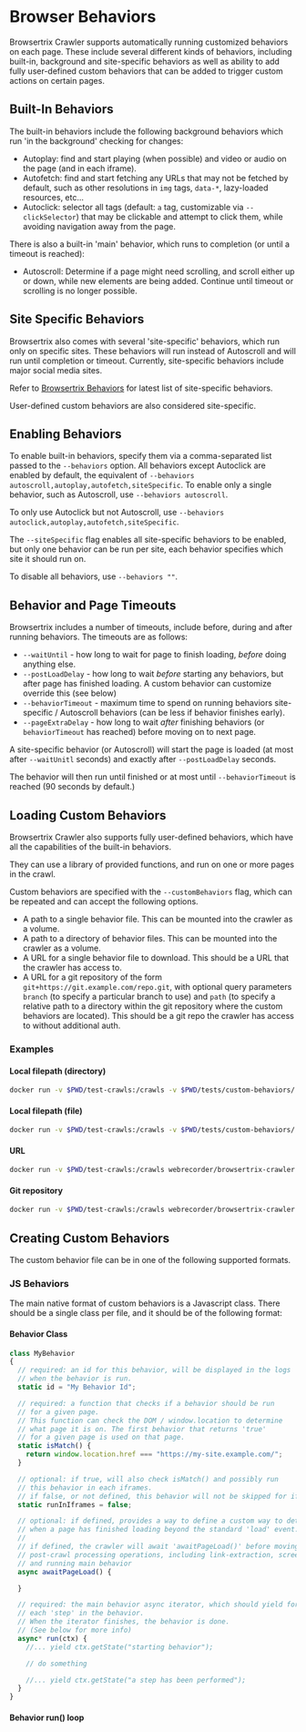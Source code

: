 # Browser Behaviors

Browsertrix Crawler supports automatically running customized behaviors on each page. These include several different kinds of behaviors, including built-in, background and site-specific behaviors as well as ability to add fully user-defined custom behaviors that can be added to trigger custom actions on certain pages.

## Built-In Behaviors

 The built-in behaviors include the following background behaviors which run 'in the background' checking for changes:
 
 - Autoplay: find and start playing (when possible) and video or audio on the page (and in each iframe).
 - Autofetch: find and start fetching any URLs that may not be fetched by default, such as other resolutions in `img` tags, `data-*`, lazy-loaded resources, etc...
 - Autoclick: selector all tags (default: `a` tag, customizable via `--clickSelector`) that may be clickable and attempt to click them, while avoiding navigation away from the page.

 There is also a built-in 'main' behavior, which runs to completion (or until a timeout is reached):

 - Autoscroll: Determine if a page might need scrolling, and scroll either up or down, while new elements are being added. Continue until timeout or scrolling is no longer possible.

 ## Site Specific Behaviors

 Browsertrix also comes with several 'site-specific' behaviors, which run only on specific sites. These behaviors will run instead of Autoscroll 
 and will run until completion or timeout. Currently, site-specific behaviors include major social media sites.

 Refer to [Browsertrix Behaviors](https://github.com/webrecorder/browsertrix-behaviors) for latest list of site-specific behaviors.

 User-defined custom behaviors are also considered site-specific.
 
## Enabling Behaviors

To enable built-in behaviors, specify them via a comma-separated list passed to the `--behaviors` option. All behaviors except Autoclick are enabled by default, the equivalent of `--behaviors autoscroll,autoplay,autofetch,siteSpecific`. To enable only a single behavior, such as Autoscroll, use `--behaviors autoscroll`.

To only use Autoclick but not Autoscroll, use `--behaviors autoclick,autoplay,autofetch,siteSpecific`.

The `--siteSpecific` flag enables all site-specific behaviors to be enabled, but only one behavior can be run per site, each behavior specifies which
site it should run on.

To disable all behaviors, use `--behaviors ""`.

## Behavior and Page Timeouts

Browsertrix includes a number of timeouts, include before, during and after running behaviors.
The timeouts are as follows:

- `--waitUntil` - how long to wait for page to finish loading, *before* doing anything else.
- `--postLoadDelay` - how long to wait *before* starting any behaviors, but after page has finished loading. A custom behavior can customize override this (see below)
- `--behaviorTimeout` - maximum time to spend on running behaviors site-specific / Autoscroll behaviors (can be less if behavior finishes early).
- `--pageExtraDelay` - how long to wait *after* finishing behaviors (or `behaviorTimeout` has reached) before moving on to next page.


A site-specific behavior (or Autoscroll) will start the page is loaded (at most after `--waitUnitl` seconds) and exactly after `--postLoadDelay` seconds.

The behavior will then run until finished or at most until `--behaviorTimeout` is reached (90 seconds by default.)

## Loading Custom Behaviors

Browsertrix Crawler also supports fully user-defined behaviors, which have all the capabilities of the built-in behaviors.

They can use a library of provided functions, and run on one or more pages in the crawl.

Custom behaviors are specified with the `--customBehaviors` flag, which can be repeated and can accept the following options.

- A path to a single behavior file. This can be mounted into the crawler as a volume.
- A path to a directory of behavior files. This can be mounted into the crawler as a volume.
- A URL for a single behavior file to download. This should be a URL that the crawler has access to.
- A URL for a git repository of the form `git+https://git.example.com/repo.git`, with optional query parameters `branch` (to specify a particular branch to use) and `path` (to specify a relative path to a directory within the git repository where the custom behaviors are located). This should be a git repo the crawler has access to without additional auth.

### Examples

#### Local filepath (directory)

```sh
docker run -v $PWD/test-crawls:/crawls -v $PWD/tests/custom-behaviors/:/custom-behaviors/ webrecorder/browsertrix-crawler crawl --url https://specs.webrecorder.net --customBehaviors /custom-behaviors/
```

#### Local filepath (file)

```sh
docker run -v $PWD/test-crawls:/crawls -v $PWD/tests/custom-behaviors/:/custom-behaviors/ webrecorder/browsertrix-crawler crawl --url https://specs.webrecorder.net --customBehaviors /custom-behaviors/custom.js
```

#### URL

```sh
docker run -v $PWD/test-crawls:/crawls webrecorder/browsertrix-crawler crawl --url https://specs.webrecorder.net --customBehaviors https://example.com/custom-behavior-1 --customBehaviors https://example.org/custom-behavior-2 
```

#### Git repository

```sh
docker run -v $PWD/test-crawls:/crawls webrecorder/browsertrix-crawler crawl --url https://example.com/ --customBehaviors "git+https://git.example.com/custom-behaviors?branch=dev&path=path/to/behaviors"
```

## Creating Custom Behaviors

The custom behavior file can be in one of the following supported formats.

### JS Behaviors

The main native format of custom behaviors is a Javascript class.
There should be a single class per file, and it should be of the following format:

#### Behavior Class

```javascript
class MyBehavior
{
  // required: an id for this behavior, will be displayed in the logs
  // when the behavior is run.
  static id = "My Behavior Id";

  // required: a function that checks if a behavior should be run
  // for a given page.
  // This function can check the DOM / window.location to determine
  // what page it is on. The first behavior that returns 'true'
  // for a given page is used on that page.
  static isMatch() {
    return window.location.href === "https://my-site.example.com/";
  }

  // optional: if true, will also check isMatch() and possibly run
  // this behavior in each iframes.
  // if false, or not defined, this behavior will not be skipped for iframes.
  static runInIframes = false;

  // optional: if defined, provides a way to define a custom way to determine
  // when a page has finished loading beyond the standard 'load' event.
  //
  // if defined, the crawler will await 'awaitPageLoad()' before moving on to
  // post-crawl processing operations, including link-extraction, screenshots,
  // and running main behavior
  async awaitPageLoad() {

  }

  // required: the main behavior async iterator, which should yield for
  // each 'step' in the behavior.
  // When the iterator finishes, the behavior is done.
  // (See below for more info)
  async* run(ctx) {
    //... yield ctx.getState("starting behavior");

    // do something

    //... yield ctx.getState("a step has been performed");
  }
}
```

#### Behavior run() loop

